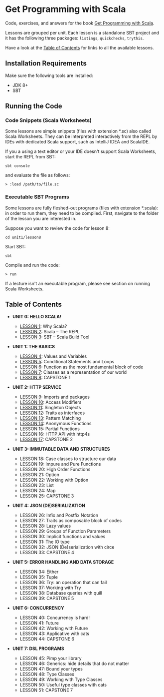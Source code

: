 # Get Programming with Scala
Code, exercises, and answers for the book [Get Programming with Scala](https://www.manning.com/books/get-programming-with-scala?a_aid=daniela&a_bid=7cd2421c).

Lessons are grouped per unit. Each lesson is a standalone SBT project and
it has the following three packages: `listings`, `quickchecks`, `trythis`.

Have a look at the [Table of Contents](#table-of-contents) for links to all the available lessons.

## Installation Requirements
Make sure the following tools are installed:
 - JDK 8+
 - SBT

## Running the Code

### Code Snippets (Scala Worksheets)
Some lessons are simple snippets (files with extension \*.sc) also called Scala Worksheets.
They can be interpreted interactively from the REPL by IDEs with dedicated Scala support,
such as IntelliJ IDEA and ScalaIDE.

If you a using a text editor or your IDE doesn't support Scala Worksheets,
start the REPL from SBT:
```
sbt console
```

and evaluate the file as follows:
```
> :load /path/to/file.sc
```

### Executable SBT Programs
Some lessons are fully fleshed-out programs (files with extension \*.scala):
in order to run them, they need to be compiled.
First, navigate to the folder of the lesson you are interested in.

Suppose you want to review the code for lesson 8:
```
cd unit1/lesson8
```

Start SBT:
```
sbt
```

Compile and run the code:
```
> run
```

If a lecture isn't an executable program, please see section on running Scala Worksheets.

## Table of Contents
- **UNIT 0: HELLO SCALA!**
    - [LESSON 1](unit0/lesson1): Why Scala?
    - [LESSON 2](unit0/lesson2): Scala – The REPL
    - [LESSON 3](unit0/lesson3): SBT – Scala Build Tool

- **UNIT 1:  THE BASICS**
    - [LESSON 4](unit1/lesson4): Values and Variables
    - [LESSON 5](unit1/lesson5): Conditional Statements and Loops
    - [LESSON 6](unit1/lesson6): Function as the most fundamental block of code
    - [LESSON 7](unit1/lesson7): Classes as a representation of our world
    - [LESSON 8](unit1/lesson8): CAPSTONE 1

- **UNIT 2: HTTP SERVICE**
    - [LESSON 9](unit2/lesson9): Imports and packages
    - [LESSON 10](unit2/lesson10): Access Modifiers
    - [LESSON 11](unit2/lesson11): Singleton Objects
    - [LESSON 12](unit2/lesson12): Traits as interfaces
    - [LESSON 13](unit2/lesson13): Pattern Matching
    - [LESSON 14](unit2/lesson14): Anonymous Functions
    - LESSON 15: Partial Functions
    - LESSON 16: HTTP API with http4s
    - [LESSON 17](unit2/lesson17): CAPSTONE 2

- **UNIT 3: IMMUTABLE DATA AND STRUCTURES**
    - LESSON 18: Case classes to structure our data			
    - LESSON 19: Impure and Pure Functions				
    - LESSON 20: High Order Functions
    - LESSON 21: Option							
    - LESSON 22: Working with Option					
    - LESSON 23: List							
    - LESSON 24: Map												
    - LESSON 25: CAPSTONE 3						

- **UNIT 4: JSON (DE)SERIALIZATION**
    - LESSON 26: Infix and Postfix Notation				
    - LESSON 27: Traits as composable block of codes	     		
    - LESSON 28: Lazy values						
    - LESSON 29: Groups of Function Parameters				
    - LESSON 30: Implicit functions and values				
    - LESSON 31: The IO type						
    - LESSON 32: JSON (De)serialization with circe				
    - LESSON 33: CAPSTONE 4									

- **UNIT 5: ERROR HANDLING AND DATA STORAGE**
    - LESSON 34: Either
    - LESSON 35: Tuple
    - LESSON 36: Try: an operation that can fail
    - LESSON 37: Working with Try
    - LESSON 38: Database queries with quill
    - LESSON 39: CAPSTONE 5

- **UNIT 6: CONCURRENCY**
    - LESSON 40: Concurrency is hard!
    - LESSON 41: Future
    - LESSON 42: Working with Future
    - LESSON 43: Applicative with cats
    - LESSON 44: CAPSTONE 6

- **UNIT 7: DSL PROGRAMS**
    - LESSON 45: Pimp your library
    - LESSON 46: Generics: hide details that do not matter
    - LESSON 47: Bound your types
    - LESSON 48: Type Classes
    - LESSON 49: Working with Type Classes
    - LESSON 50: Useful type classes with cats
    - LESSON 51: CAPSTONE 7
